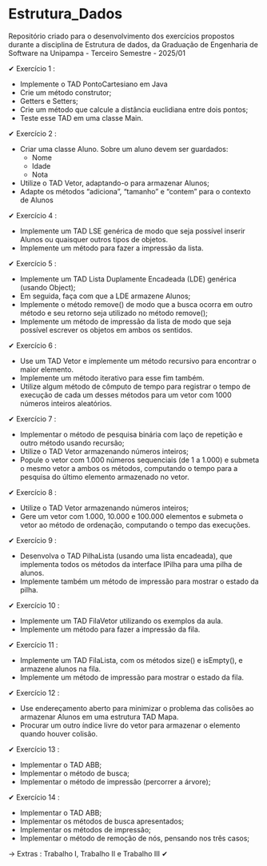 # Estrutura_Dados
Repositório criado para o desenvolvimento dos exercícios propostos durante a disciplina de Estrutura de dados, da Graduação de Engenharia de Software na Unipampa - Terceiro Semestre - 2025/01

✔ Exercício 1 : 
- Implemente o TAD PontoCartesiano em Java 
- Crie um método construtor;
- Getters e Setters;
- Crie um método que calcule a distância euclidiana entre dois pontos;
- Teste esse TAD em uma classe Main.

✔ Exercício 2 : 
- Criar uma classe Aluno. Sobre um aluno devem ser guardados:
    - Nome
    - Idade
    - Nota
- Utilize o TAD Vetor, adaptando-o para armazenar Alunos;
- Adapte os métodos “adiciona”, “tamanho” e “contem” para o contexto de Alunos

✔  Exercício 4 : 
- Implemente um TAD LSE genérica de modo que seja possível inserir Alunos ou quaisquer outros tipos de objetos.
- Implemente um método para fazer a impressão da lista.

✔ Exercício 5 : 
- Implemente um TAD Lista Duplamente Encadeada (LDE) genérica (usando Object); 
- Em seguida, faça com que a LDE armazene Alunos; 
- Implemente o método remove() de modo que a busca ocorra em outro método e seu retorno seja utilizado no método remove(); 
- Implemente um método de impressão da lista de modo que seja possível escrever os objetos em ambos os sentidos. 

✔ Exercício 6 : 
- Use um TAD Vetor e implemente um método recursivo para encontrar o maior elemento. 
- Implemente um método iterativo para esse fim também. 
- Utilize algum método de cômputo de tempo para registrar o tempo de execução de cada um desses métodos para um vetor com 1000 números inteiros aleatórios.

✔ Exercício 7 : 
- Implementar o método de pesquisa binária com laço de repetição e outro método usando recursão;
- Utilize o TAD Vetor armazenando números inteiros;
- Popule o vetor com 1.000 números sequenciais (de 1 a 1.000) e submeta o mesmo vetor a ambos os métodos, computando o tempo para a pesquisa do último elemento armazenado no vetor.

✔ Exercício 8 : 
- Utilize o TAD Vetor armazenando números inteiros;
- Gere um vetor com 1.000, 10.000 e 100.000 elementos e submeta o vetor ao método de ordenação, computando o tempo das execuções.

✔ Exercício 9 : 
- Desenvolva o TAD PilhaLista (usando uma lista encadeada), que implementa todos os métodos da interface IPilha para uma pilha de alunos. 
- Implemente também um método de impressão para mostrar o estado da pilha.

✔ Exercício 10 : 
- Implemente um TAD FilaVetor utilizando os exemplos da aula.  
- Implemente um método para fazer a impressão da fila.

✔ Exercício 11 :
- Implemente um TAD FilaLista, com os métodos size() e isEmpty(), e armazene alunos na fila. 
- Implemente um método de impressão para mostrar o estado da fila.

✔ Exercício 12 :
- Use endereçamento aberto para minimizar o problema das colisões ao armazenar Alunos em uma estrutura TAD Mapa.
- Procurar um outro índice livre do vetor para armazenar o elemento quando houver colisão.

✔ Exercício 13 :
- Implementar o TAD ABB;
- Implementar o método de busca;
- Implementar o método de impressão (percorrer a árvore);

✔ Exercício 14 : 
- Implementar o TAD ABB;
- Implementar os métodos de busca apresentados;
- Implementar os métodos de impressão;
- Implementar o método de remoção de nós, pensando nos três casos;

-> Extras : Trabalho I, Trabalho II e Trabalho III ✔